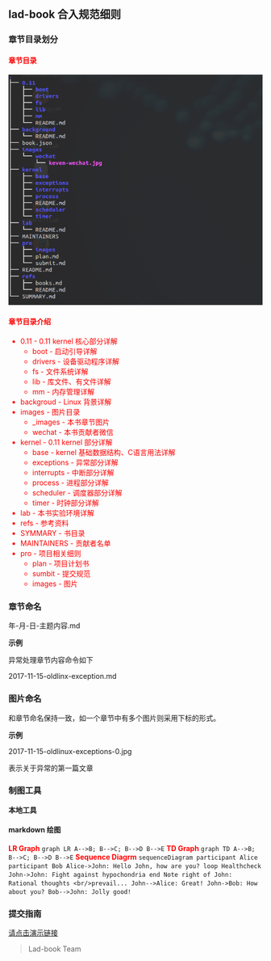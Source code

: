 ## lad-book 合入规范细则

### 章节目录划分

#### <font color=red>章节目录</font>

![image](./images/2017-11-20-lad-book-dir.png)

#### <font color=red>章节目录介绍</font>

<font color=red>

- 0.11 - 0.11 kernel 核心部分详解
	- boot - 启动引导详解
	- drivers - 设备驱动程序详解
	- fs - 文件系统详解
	- lib - 库文件、有文件详解
	- mm - 内存管理详解
- backgroud - Linux 背景详解
- images - 图片目录
	- _images -  本书章节图片
	- wechat - 本书贡献者微信 
- kernel - 0.11 kernel 部分详解
	- base - kernel 基础数据结构、C语言用法详解
	- exceptions - 异常部分详解
	- interrupts - 中断部分详解
	- process - 进程部分详解
	- scheduler - 调度器部分详解
	- timer - 时钟部分详解
- lab - 本书实验环境详解
- refs - 参考资料
- SYMMARY - 书目录
- MAINTAINERS - 贡献者名单
- pro - 项目相关细则
	- plan - 项目计划书
	- sumbit - 提交规范
	- images - 图片

</font>

### 章节命名

年-月-日-主题内容.md 

**示例**

异常处理章节内容命令如下

2017-11-15-oldlinx-exception.md

### 图片命名

和章节命名保持一致，如一个章节中有多个图片则采用下标的形式。

**示例**

2017-11-15-oldlinux-exceptions-0.jpg

表示关于异常的第一篇文章

### 制图工具

**本地工具**

#### markdown 绘图

<font color=red>**LR Graph**</font>
	```
	graph LR
	A-->B;
	B-->C;
	B-->D
	B-->E
	```
	<font color=red>**TD Graph**</font>
	```
	graph TD
	A-->B;
	B-->C;
	B-->D
	B-->E
	```
	<font color=red>**Sequence Diagrm**</font>
	```
	sequenceDiagram
	participant Alice
	participant Bob
	Alice->John: Hello John, how are you?
	loop Healthcheck
	John->John: Fight against hypochondria
	end
	Note right of John: Rational thoughts <br/>prevail...
	John-->Alice: Great!
	John->Bob: How about you?
	Bob-->John: Jolly good!
	```


### 提交指南

[请点击演示链接]()


> Lad-book Team  
